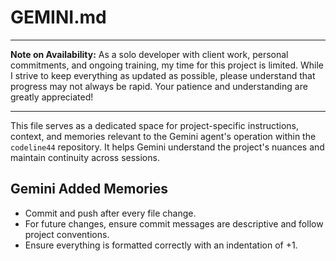 # GEMINI.md

***

**Note on Availability:** As a solo developer with client work, personal commitments, and ongoing training, my time for this project is limited. While I strive to keep everything as updated as possible, please understand that progress may not always be rapid. Your patience and understanding are greatly appreciated!

***

This file serves as a dedicated space for project-specific instructions, context, and memories relevant to the Gemini agent's operation within the `codeline44` repository. It helps Gemini understand the project's nuances and maintain continuity across sessions.

## Gemini Added Memories
- Commit and push after every file change.
- For future changes, ensure commit messages are descriptive and follow project conventions.
- Ensure everything is formatted correctly with an indentation of +1.